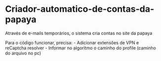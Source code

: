 # Criador-automatico-de-contas-da-papaya

Através de e-mails temporários, o sistema cria contas no site da papaya

Para o código funcionar, precisa:
    - Adicionar extensões de VPN e reCaptcha resolver
    - Informar no algoritmo o caminho do profile (caminho do arquivo no pc)